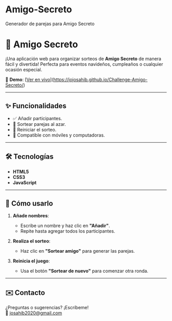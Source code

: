 # Amigo-Secreto
Generador de parejas para Amigo Secreto
# 🎁 Amigo Secreto

¡Una aplicación web para organizar sorteos de **Amigo Secreto** de manera fácil y divertida! Perfecta para eventos navideños, cumpleaños o cualquier ocasión especial.

🔗 **Demo**: [[Ver en vivo](https://[tu-usuario].github.io/amigo-secreto/)](https://jojosahib.github.io/Challenge-Amigo-Secreto/)

---

## ✨ Funcionalidades

- ✅ Añadir participantes.
- 🎲 Sortear parejas al azar.
- 🔄 Reiniciar el sorteo.
- 📱 Compatible con móviles y computadoras.

---

## 🛠️ Tecnologías

- **HTML5**
- **CSS3**
- **JavaScript**

---

## 🚀 Cómo usarlo

1. **Añade nombres**:
   - Escribe un nombre y haz clic en **"Añadir"**.
   - Repite hasta agregar todos los participantes.

2. **Realiza el sorteo**:
   - Haz clic en **"Sortear amigo"** para generar las parejas.

3. **Reinicia el juego**:
   - Usa el botón **"Sortear de nuevo"** para comenzar otra ronda.

---

## ✉️ Contacto

¿Preguntas o sugerencias? ¡Escríbeme!  
📧 [josahib2020@gmail.com](mailto:josahib2020@gmail.com)
